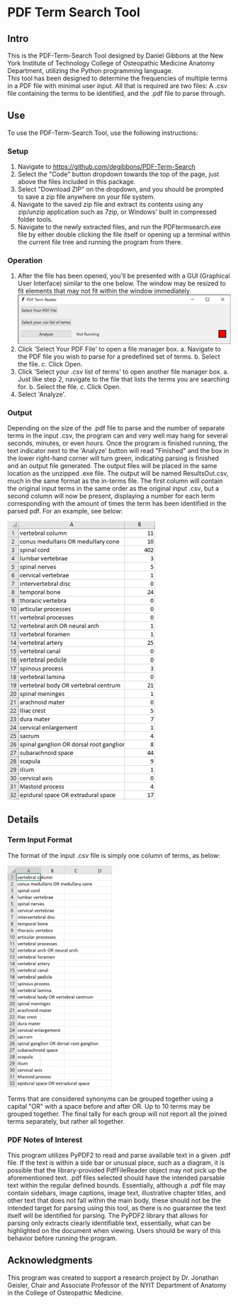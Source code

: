 # PDF Term Search Tool

## Intro

This is the PDF-Term-Search Tool designed by Daniel Gibbons at the New York Institute of Technology College of Osteopathic Medicine Anatomy Department, utilizing the Python programming language.  
This tool has been designed to determine the frequencies of multiple terms in a PDF file with minimal user input.
All that is required are two files: A .csv file containing the terms to be identified, and the .pdf file to parse through.

## Use

To use the PDF-Term-Search Tool, use the following instructions:

### Setup

1. Navigate to https://github.com/degibbons/PDF-Term-Search
2. Select the "Code" button dropdown towards the top of the page, just above the files included in this package.
3. Select "Download ZIP" on the dropdown, and you should be prompted to save a zip file anywhere on your file system.
4. Navigate to the saved zip file and extract its contents using any zip/unzip application such as 7zip, or Windows' built in compressed folder tools.
5. Navigate to the newly extracted files, and run the PDFtermsearch.exe file by either double clicking the file itself or opening up a terminal within the current file tree and running the program from there.

### Operation

1. After the file has been opened, you'll be presented with a GUI (Graphical User Interface) similar to the one below. The window may be resized to fit elements that may not fit within the window immediately.
   ![GUI Open](GUI_Visual.png)
2. Click 'Select Your PDF File' to open a file manager box.
   a. Navigate to the PDF file you wish to parse for a predefined set of terms.
   b. Select the file.
   c. Click Open.
3. Click 'Select your .csv list of terms' to open another file manager box.
   a. Just like step 2, navigate to the file that lists the terms you are searching for.
   b. Select the file.
   c. Click Open.
4. Select 'Analyze'.

### Output

Depending on the size of the .pdf file to parse and the number of separate terms in the input .csv, the program can and very well may hang for several seconds, minutes, or even hours.
Once the program is finished running, the text indicator next to the 'Analyze' button will read "Finished" and the box in the lower right-hand corner will turn green, indicating parsing is finished and an output file generated.
The output files will be placed in the same location as the unzipped .exe file. The output will be named ResultsOut.csv, much in the same format as the in-terms file. The first column will contain the original input terms in the same order as the original input .csv, but a second column will now be present, displaying a number for each term corresponding with the amount of times the term has been identified in the parsed pdf.
For an example, see below:

![Out Data Open](DataOut_Visual.png)

## Details

### Term Input Format

The format of the input .csv file is simply one column of terms, as below:

<img src=CSV_Visual.png height="500">

Terms that are considered synonyms can be grouped together using a capital "OR" with a space before and after OR. Up to 10 terms may be grouped together. The final tally for each group will not report all the joined terms separately, but rather all together.

### PDF Notes of Interest

This program utilizes PyPDF2 to read and parse available text in a given .pdf file. If the text is within a side bar or unusual place, such as a diagram, it is possible that the library-provided PdfFileReader object may not pick up the aforementioned text.
.pdf files selected should have the intended parsable text within the regular defined bounds. Essentially, although a .pdf file may contain sidebars, image captions, image text, illustrative chapter titles, and other text that does not fall within the main body, these should not be the intended target for parsing using this tool, as there is no guarantee the text itself will be identified for parsing.
The PyPDF2 library that allows for parsing only extracts clearly identifiable text, essentially, what can be highlighted on the document when viewing.
Users should be wary of this behavior before running the program.

## Acknowledgments

This program was created to support a research project by Dr. Jonathan Geisler, Chair and Associate Professor of the NYIT Department of Anatomy in the College of Osteopathic Medicine.
